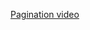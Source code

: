 <a href='https://drive.google.com/file/d/1_xrZIRIauyVoscsN9Uz-I7ytayzBV95w/view?usp=drive_link'>Pagination video</a>
